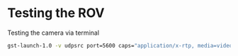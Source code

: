 # Testing the ROV

Testing the camera via terminal


```bash
gst-launch-1.0 -v udpsrc port=5600 caps="application/x-rtp, media=video, encoding-name=H264, payload=96" ! rtph264depay ! avdec_h264 ! videoconvert ! autovideosink

